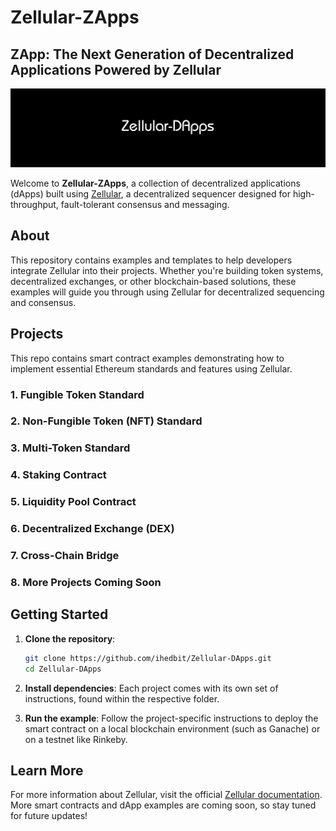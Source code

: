 # Zellular-ZApps

## ZApp: The Next Generation of Decentralized Applications Powered by Zellular

![Zellular Logo](./Images/Zellular.png)

Welcome to **Zellular-ZApps**, a collection of decentralized applications (dApps) built using [Zellular](https://docs.zellular.xyz), a decentralized sequencer designed for high-throughput, fault-tolerant consensus and messaging.

## About

This repository contains examples and templates to help developers integrate Zellular into their projects. Whether you're building token systems, decentralized exchanges, or other blockchain-based solutions, these examples will guide you through using Zellular for decentralized sequencing and consensus.

## Projects

This repo contains smart contract examples demonstrating how to implement essential Ethereum standards and features using Zellular.

### 1. **Fungible Token Standard**

### 2. **Non-Fungible Token (NFT) Standard**

### 3. **Multi-Token Standard**

### 4. **Staking Contract**

### 5. **Liquidity Pool Contract**

### 6. **Decentralized Exchange (DEX)**

### 7. **Cross-Chain Bridge**

### 8. **More Projects Coming Soon**


## Getting Started

1. **Clone the repository**:
   ```bash
   git clone https://github.com/ihedbit/Zellular-DApps.git
   cd Zellular-DApps
   ```

2. **Install dependencies**:
   Each project comes with its own set of instructions, found within the respective folder.

3. **Run the example**:
   Follow the project-specific instructions to deploy the smart contract on a local blockchain environment (such as Ganache) or on a testnet like Rinkeby.

## Learn More

For more information about Zellular, visit the official [Zellular documentation](https://docs.zellular.xyz). More smart contracts and dApp examples are coming soon, so stay tuned for future updates!

